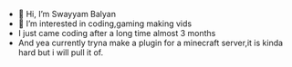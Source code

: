 - 👋 Hi, I’m Swayyam Balyan
- 👀 I’m interested in coding,gaming making vids
- I just came coding after a long time almost 3 months
- And yea currently tryna make a plugin for a minecraft server,it is kinda hard but i will pull it of.
<!---
codingsweatswayyam123/codingsweatswayyam123 is a ✨ special ✨ repository because its `README.md` (this file) appears on your GitHub profile.
You can click the Preview link to take a look at your changes.
--->
